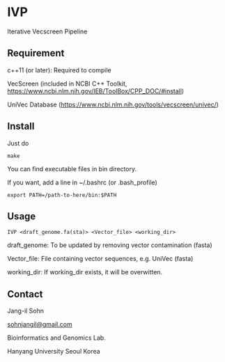 # IVP

Iterative Vecscreen Pipeline



Requirement
-----------

c++11 (or later): Required to compile

VecScreen (included in NCBI C++ Toolkit, https://www.ncbi.nlm.nih.gov/IEB/ToolBox/CPP_DOC/#install)

UniVec Database (https://www.ncbi.nlm.nih.gov/tools/vecscreen/univec/)

Install
-------

Just do
```
make
```
You can find executable files in bin directory.

If you want, add a line in ~/.bashrc (or .bash_profile)
```
export PATH=/path-to-here/bin:$PATH
```

Usage
-------------

```
IVP <draft_genome.fa(sta)> <Vector_file> <working_dir>
```

draft_genome: To be updated by removing vector contamination (fasta)

Vector_file: File containing vector sequences, e.g. UniVec (fasta)

working_dir: If working_dir exists, it will be overwitten.


Contact
-------

Jang-il Sohn

sohnjangil@gmail.com

Bioinformatics and Genomics Lab.

Hanyang University
Seoul
Korea

